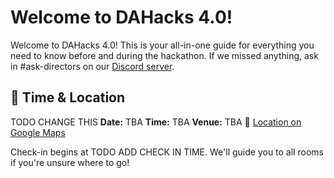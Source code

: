 # Welcome to DAHacks 4.0!

Welcome to DAHacks 4.0! This is your all-in-one guide for everything you need to know before and during the hackathon. If we missed anything, ask in <span class="text-green-600">#ask-directors</span> on our [Discord server](https://discord.gg/NUa2sNJebR).

## 📍 Time & Location
TODO CHANGE THIS
**Date:** TBA
**Time:** TBA
**Venue:** TBA
📍 [Location on Google Maps](https://maps.app.goo.gl/DABGTcenVWG93AgNA)

Check-in begins at TODO ADD CHECK IN TIME. We'll guide you to all rooms if you're unsure where to go!
